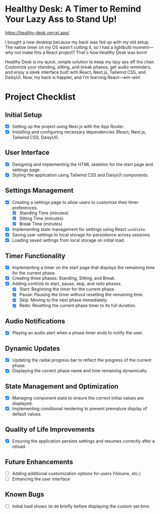 # Healthy Desk: A Timer to Remind Your Lazy Ass to Stand Up!
https://healthy-desk.vercel.app/

I bought a new desktop because my back was fed up with my old setup. The native timer on my OS wasn't cutting it, so I had a lightbulb moment—why not make this a React project? That's how Healthy Desk was born!

Healthy Desk is my quick, simple solution to keep my lazy ass off the chair. Customize your standing, sitting, and break phases, get audio reminders, and enjoy a sleek interface built with React, Next.js, Tailwind CSS, and DaisyUI. Now, my back is happier, and I'm learning React—win-win!


# Project Checklist

## Initial Setup
- [x] Setting up the project using Next.js with the App Router.
- [x] Installing and configuring necessary dependencies (React, Next.js, Tailwind CSS, DaisyUI).

## User Interface
- [x] Designing and implementing the HTML skeleton for the start page and settings page.
- [x] Styling the application using Tailwind CSS and DaisyUI components.

## Settings Management
- [x] Creating a settings page to allow users to customize their timer preferences.
  - [x] Standing Time (minutes)
  - [x] Sitting Time (minutes)
  - [x] Break Time (minutes)
- [x] Implementing state management for settings using React `useState`.
- [x] Saving user settings to local storage for persistence across sessions.
- [x] Loading saved settings from local storage on initial load.

## Timer Functionality
- [x] Implementing a timer on the start page that displays the remaining time for the current phase.
- [x] Creating three phases: Standing, Sitting, and Break.
- [x] Adding controls to start, pause, skip, and redo phases.
  - [x] Start: Beginning the timer for the current phase.
  - [x] Pause: Pausing the timer without resetting the remaining time.
  - [x] Skip: Moving to the next phase immediately.
  - [x] Redo: Resetting the current phase timer to its full duration.

## Audio Notifications
- [x] Playing an audio alert when a phase timer ends to notify the user.

## Dynamic Updates
- [x] Updating the radial progress bar to reflect the progress of the current phase.
- [x] Displaying the correct phase name and time remaining dynamically.

## State Management and Optimization
- [x] Managing component state to ensure the correct initial values are displayed.
- [x] Implementing conditional rendering to prevent premature display of default values.

## Quality of Life Improvements
- [x] Ensuring the application persists settings and resumes correctly after a reload.

## Future Enhancements
- [ ] Adding additional customization options for users (Volume, etc.)
- [ ] Enhancing the user interface

## Known Bugs
- [ ] Initial load shows `30:00` briefly before displaying the custom set time.
